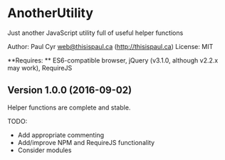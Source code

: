 # AnotherUtility
Just another JavaScript utility full of useful helper functions

Author: Paul Cyr <web@thisispaul.ca> (http://thisispaul.ca)
License: MIT

**Requires: ** ES6-compatible browser, jQuery (v3.1.0, although v2.2.x may work), RequireJS

## Version 1.0.0 (2016-09-02)

Helper functions are complete and stable.

TODO:

* Add appropriate commenting
* Add/improve NPM and RequireJS functionality
* Consider modules
